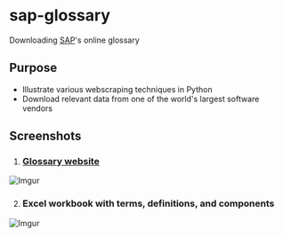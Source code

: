 # sap-glossary
Downloading [SAP](https://en.wikipedia.org/wiki/SAP)'s online glossary

## Purpose
- Illustrate various webscraping techniques in Python
- Download relevant data from one of the world's largest software vendors

## Screenshots
1. ### [Glossary website](https://help.sap.com/glossary/)
![Imgur](https://imgur.com/7rvpMnY.jpg)

2. ### Excel workbook with terms, definitions, and components
![Imgur](https://imgur.com/EOY8EQ9.jpg)
